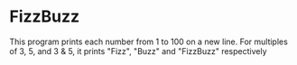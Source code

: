 # FizzBuzz
This program prints each number from 1 to 100 on a new line. For multiples of 3, 5, and 3 &amp; 5, it prints "Fizz", "Buzz" and "FizzBuzz" respectively
